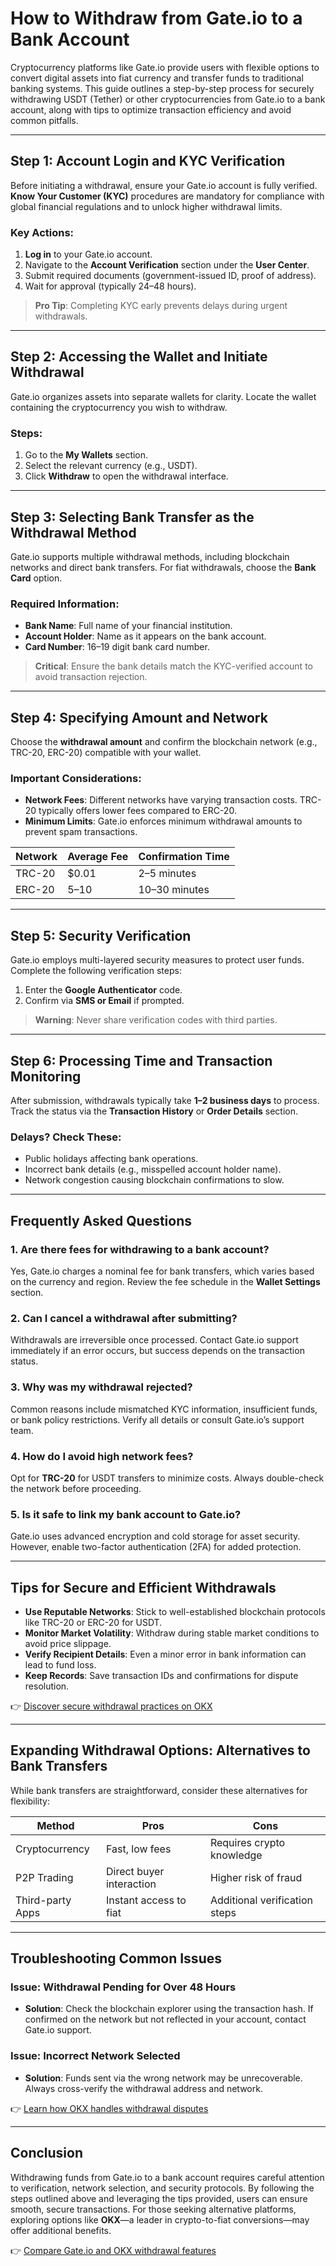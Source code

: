 # How to Withdraw from Gate.io to a Bank Account  

Cryptocurrency platforms like Gate.io provide users with flexible options to convert digital assets into fiat currency and transfer funds to traditional banking systems. This guide outlines a step-by-step process for securely withdrawing USDT (Tether) or other cryptocurrencies from Gate.io to a bank account, along with tips to optimize transaction efficiency and avoid common pitfalls.  

---

## Step 1: Account Login and KYC Verification  

Before initiating a withdrawal, ensure your Gate.io account is fully verified. **Know Your Customer (KYC)** procedures are mandatory for compliance with global financial regulations and to unlock higher withdrawal limits.  

### Key Actions:  
1. **Log in** to your Gate.io account.  
2. Navigate to the **Account Verification** section under the **User Center**.  
3. Submit required documents (government-issued ID, proof of address).  
4. Wait for approval (typically 24–48 hours).  

> **Pro Tip**: Completing KYC early prevents delays during urgent withdrawals.  

---

## Step 2: Accessing the Wallet and Initiate Withdrawal  

Gate.io organizes assets into separate wallets for clarity. Locate the wallet containing the cryptocurrency you wish to withdraw.  

### Steps:  
1. Go to the **My Wallets** section.  
2. Select the relevant currency (e.g., USDT).  
3. Click **Withdraw** to open the withdrawal interface.  

---

## Step 3: Selecting Bank Transfer as the Withdrawal Method  

Gate.io supports multiple withdrawal methods, including blockchain networks and direct bank transfers. For fiat withdrawals, choose the **Bank Card** option.  

### Required Information:  
- **Bank Name**: Full name of your financial institution.  
- **Account Holder**: Name as it appears on the bank account.  
- **Card Number**: 16–19 digit bank card number.  

> **Critical**: Ensure the bank details match the KYC-verified account to avoid transaction rejection.  

---

## Step 4: Specifying Amount and Network  

Choose the **withdrawal amount** and confirm the blockchain network (e.g., TRC-20, ERC-20) compatible with your wallet.  

### Important Considerations:  
- **Network Fees**: Different networks have varying transaction costs. TRC-20 typically offers lower fees compared to ERC-20.  
- **Minimum Limits**: Gate.io enforces minimum withdrawal amounts to prevent spam transactions.  

| Network | Average Fee | Confirmation Time |  
|---------|-------------|-------------------|  
| TRC-20  | $0.01       | 2–5 minutes       |  
| ERC-20  | $5–$10      | 10–30 minutes     |  

---

## Step 5: Security Verification  

Gate.io employs multi-layered security measures to protect user funds. Complete the following verification steps:  
1. Enter the **Google Authenticator** code.  
2. Confirm via **SMS or Email** if prompted.  

> **Warning**: Never share verification codes with third parties.  

---

## Step 6: Processing Time and Transaction Monitoring  

After submission, withdrawals typically take **1–2 business days** to process. Track the status via the **Transaction History** or **Order Details** section.  

### Delays? Check These:  
- Public holidays affecting bank operations.  
- Incorrect bank details (e.g., misspelled account holder name).  
- Network congestion causing blockchain confirmations to slow.  

---

## Frequently Asked Questions  

### **1. Are there fees for withdrawing to a bank account?**  
Yes, Gate.io charges a nominal fee for bank transfers, which varies based on the currency and region. Review the fee schedule in the **Wallet Settings** section.  

### **2. Can I cancel a withdrawal after submitting?**  
Withdrawals are irreversible once processed. Contact Gate.io support immediately if an error occurs, but success depends on the transaction status.  

### **3. Why was my withdrawal rejected?**  
Common reasons include mismatched KYC information, insufficient funds, or bank policy restrictions. Verify all details or consult Gate.io’s support team.  

### **4. How do I avoid high network fees?**  
Opt for **TRC-20** for USDT transfers to minimize costs. Always double-check the network before proceeding.  

### **5. Is it safe to link my bank account to Gate.io?**  
Gate.io uses advanced encryption and cold storage for asset security. However, enable two-factor authentication (2FA) for added protection.  

---

## Tips for Secure and Efficient Withdrawals  

- **Use Reputable Networks**: Stick to well-established blockchain protocols like TRC-20 or ERC-20 for USDT.  
- **Monitor Market Volatility**: Withdraw during stable market conditions to avoid price slippage.  
- **Verify Recipient Details**: Even a minor error in bank information can lead to fund loss.  
- **Keep Records**: Save transaction IDs and confirmations for dispute resolution.  

👉 [Discover secure withdrawal practices on OKX](https://bit.ly/okx-bonus)  

---

## Expanding Withdrawal Options: Alternatives to Bank Transfers  

While bank transfers are straightforward, consider these alternatives for flexibility:  

| Method          | Pros                          | Cons                          |  
|-----------------|-------------------------------|-------------------------------|  
| Cryptocurrency  | Fast, low fees                | Requires crypto knowledge     |  
| P2P Trading     | Direct buyer interaction      | Higher risk of fraud          |  
| Third-party Apps| Instant access to fiat        | Additional verification steps |  

---

## Troubleshooting Common Issues  

### **Issue: Withdrawal Pending for Over 48 Hours**  
- **Solution**: Check the blockchain explorer using the transaction hash. If confirmed on the network but not reflected in your account, contact Gate.io support.  

### **Issue: Incorrect Network Selected**  
- **Solution**: Funds sent via the wrong network may be unrecoverable. Always cross-verify the withdrawal address and network.  

👉 [Learn how OKX handles withdrawal disputes](https://bit.ly/okx-bonus)  

---

## Conclusion  

Withdrawing funds from Gate.io to a bank account requires careful attention to verification, network selection, and security protocols. By following the steps outlined above and leveraging the tips provided, users can ensure smooth, secure transactions. For those seeking alternative platforms, exploring options like **OKX**—a leader in crypto-to-fiat conversions—may offer additional benefits.  

👉 [Compare Gate.io and OKX withdrawal features](https://bit.ly/okx-bonus)